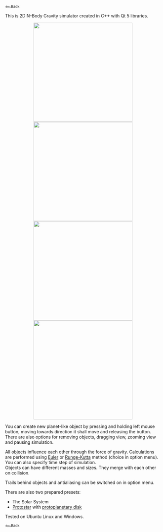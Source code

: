 <a href="https://loruro.github.io/"><sub>⟵ Back</sub></a>

This is 2D N-Body Gravity simulator created in C++ with Qt 5 libraries.

<div align="center"><img src="https://raw.githubusercontent.com/loruro/2D_Nbody_Gravity_Simulator/master/img/screenshot_1.png" width="320"/><img src="https://raw.githubusercontent.com/loruro/2D_Nbody_Gravity_Simulator/master/img/screenshot_2.png" width="320"/></div>
<div align="center"><img src="https://raw.githubusercontent.com/loruro/2D_Nbody_Gravity_Simulator/master/img/screenshot_3.png" width="320"/><img src="https://raw.githubusercontent.com/loruro/2D_Nbody_Gravity_Simulator/master/img/screenshot_4.png" width="320"/></div>

You can create new planet-like object by pressing and holding left mouse button, moving towards direction it shall move and releasing the button.  
There are also options for removing objects, dragging view, zooming view and pausing simulation.

All objects influence each other through the force of gravity. Calculations are performed using [Euler](https://en.wikipedia.org/wiki/Euler_method) or [Runge-Kutta](https://en.wikipedia.org/wiki/Runge%E2%80%93Kutta_methods) method (choice in option menu). You can also specify time step of simulation.  
Objects can have different masses and sizes. They merge with each other on collision.

Trails behind objects and antialiasing can be switched on in option menu.  

There are also two prepared presets:
* The Solar System
* [Protostar](https://en.wikipedia.org/wiki/Protostar) with [protoplanetary disk](https://en.wikipedia.org/wiki/Protoplanetary_disk)

Tested on Ubuntu Linux and Windows.

<a href="https://loruro.github.io/"><sub>⟵ Back</sub></a>